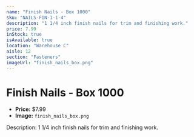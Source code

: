 ```yaml
---
name: "Finish Nails - Box 1000"
sku: "NAILS-FIN-1-1-4"
description: "1 1/4 inch finish nails for trim and finishing work."
price: 7.99
inStock: true
isAvailable: true
location: "Warehouse C"
aisle: 12
section: "Fasteners"
imageUrl: "finish_nails_box.png"
---
```


# Finish Nails - Box 1000

- **Price:** $7.99
- **Image:** `finish_nails_box.png`

Description: 1 1/4 inch finish nails for trim and finishing work.
